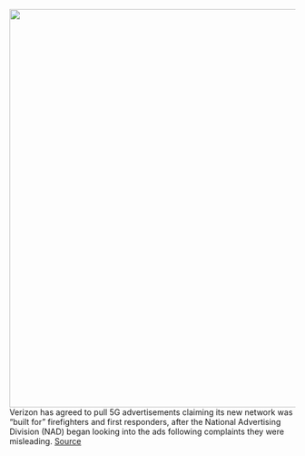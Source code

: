 <img src='https://cdn.vox-cdn.com/thumbor/mBLYinZGiVeO9zRryRjnrc4JlEM=/0x0:2040x1360/1200x800/filters:focal(857x517:1183x843)/cdn.vox-cdn.com/uploads/chorus_image/image/67638491/acastro_200109_1777_verizon_0002.0.0.jpg' width='700px' /><br/>
Verizon has agreed to pull 5G advertisements claiming its new network was “built for” firefighters and first responders, after the National Advertising Division (NAD) began looking into the ads following complaints they were misleading.
<a href='https://www.theverge.com/2020/10/15/21517986/verizon-pulls-5g-ads-firefighters-first-responders-misleading-tmobile'> Source <a/>
